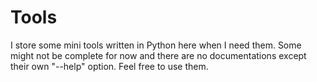# Tools 

I store some mini tools written in Python here when I need them. Some might not be complete for now and there are no documentations except their own "--help" option. Feel free to use them.
